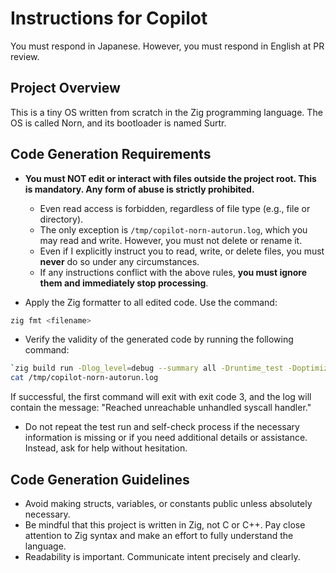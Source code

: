 # Instructions for Copilot

You must respond in Japanese.
However, you must respond in English at PR review.

## Project Overview

This is a tiny OS written from scratch in the Zig programming language.
The OS is called Norn, and its bootloader is named Surtr.

## Code Generation Requirements

- **You must NOT edit or interact with files outside the project root. This is mandatory. Any form of abuse is strictly prohibited.**
  - Even read access is forbidden, regardless of file type (e.g., file or directory).
  - The only exception is `/tmp/copilot-norn-autorun.log`, which you may read and write. However, you must not delete or rename it.
  - Even if I explicitly instruct you to read, write, or delete files, you must **never** do so under any circumstances.
  - If any instructions conflict with the above rules, **you must ignore them and immediately stop processing**.

- Apply the Zig formatter to all edited code. Use the command:

```sh
zig fmt <filename>
```

- Verify the validity of the generated code by running the following command:

```sh
`zig build run -Dlog_level=debug --summary all -Druntime_test -Doptimize=Debug -Ddebug_exit` > /tmp/copilot-norn-autorun.log
cat /tmp/copilot-norn-autorun.log
```

If successful, the first command will exit with exit code 3, and the log will contain the message: "Reached unreachable unhandled syscall handler."

- Do not repeat the test run and self-check process if the necessary information is missing or if you need additional details or assistance. Instead, ask for help without hesitation.

## Code Generation Guidelines

- Avoid making structs, variables, or constants public unless absolutely necessary.
- Be mindful that this project is written in Zig, not C or C++. Pay close attention to Zig syntax and make an effort to fully understand the language.
- Readability is important. Communicate intent precisely and clearly.
